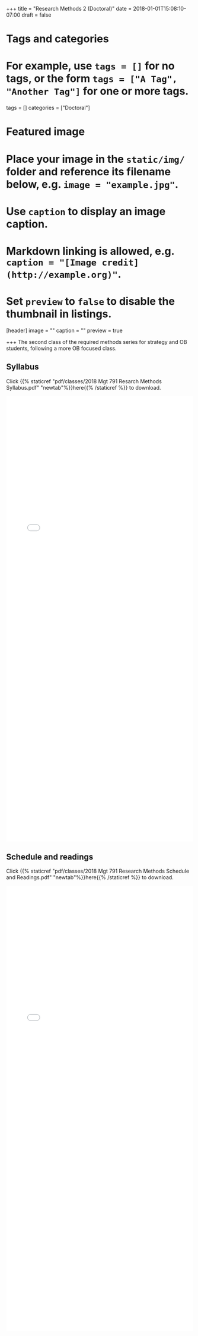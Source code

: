 +++
title = "Research Methods 2 (Doctoral)"
date = 2018-01-01T15:08:10-07:00
draft = false

# Tags and categories
# For example, use `tags = []` for no tags, or the form `tags = ["A Tag", "Another Tag"]` for one or more tags.
tags = []
categories = ["Doctoral"]

# Featured image
# Place your image in the `static/img/` folder and reference its filename below, e.g. `image = "example.jpg"`.
# Use `caption` to display an image caption.
#   Markdown linking is allowed, e.g. `caption = "[Image credit](http://example.org)"`.
# Set `preview` to `false` to disable the thumbnail in listings.
[header]
image = ""
caption = ""
preview = true

+++
The second class of the required methods series for strategy and OB students, following a more OB focused class.

## Syllabus

Click {{% staticref "pdf/classes/2018 Mgt 791 Resarch Methods Syllabus.pdf" "newtab"%}}here{{% /staticref %}} to download.

<embed src="/pdf/classes/2018 Mgt 791 Resarch Methods Syllabus.pdf" type="application/pdf" width="100%" height="1200px">

## Schedule and readings

Click {{% staticref "pdf/classes/2018 Mgt 791 Research Methods Schedule and Readings.pdf" "newtab"%}}here{{% /staticref %}} to download.

<embed src="/pdf/classes/2018 Mgt 791 Research Methods Schedule and Readings.pdf" type="application/pdf" width="100%" height="1200px">
